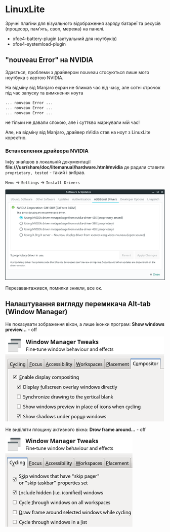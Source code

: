 # LinuxLite

Зручні плагіни для візуального відображення заряду батареї та ресусів (процесор, пам'ять, своп, мережа) на панелі.

- xfce4-battery-plugin (актуальний для ноутбуків)
- xfce4-systemload-plugin

## "nouveau Error" на NVIDIA

Здається, проблеми з драйвером nouveau стосуються лише мого ноутбука з картою NVIDIA.

На відміну від Manjaro екран не блимав час від часу, але сотні строчок під час запуску та вимкнення ноута

```
... nouveau Error ...
... nouveau Error ...
... nouveau Error ...
```

не тільки не давали спокою, але і суттєво марнували мій час!

Але, на відміну від Manjaro, драйвер nVidia став на ноут з LinuxLite коректно.

### Встановлення драйвера NVIDIA

Інфу знайшов в локальній документації **file:///usr/share/doc/litemanual/hardware.html#nvidia** де радили ставити `proprietary, tested` - такий і вибрав.

`Menu` -> `Settings` -> `Install Drivers`

![](linuxlite_nvidia.png)

Перезавантажився, помилки зникли, все ок.


## Налаштування вигляду перемикача Alt-tab (Window Manager)

Не показувати зображення вікон, а лише іконки програм: **Show windows preview...** - off

![](alt-tab_win-preview.png)

Не виділяти площину активного вікна: **Drow frame around...** - off

![](alt-tab_draw-frame.png)
